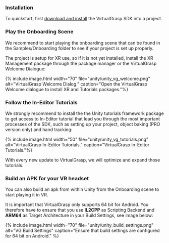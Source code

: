 ### Installation

To quickstart, first [download and install](unity_get_started_installation.1.5.0.html#downloading-the-virtualgrasp-plugin-for-unity) the VirtualGrasp SDK into a project.

### Play the Onboarding Scene

We recommend to start playing the onboarding scene that can be found in the Samples/Onboarding folder to see if your project is set up properly. 

The project is setup for XR use, so if it is not yet installed, install the XR Management package through the package manager or the VirtualGrasp Welcome Dialogue: 

{% include image.html width="70" file="unity/unity_vg_welcome.png" alt="VirtualGrasp Welcome Dialog." caption="Open the VirtualGrasp Welcome dialogue to install XR and Tutorials packages."%}

### Follow the In-Editor Tutorials

We strongly recommend to install the the Unity tutorials framework package to get access to In-Editor tutorial that lead you through the most important processes of the SDK, such as setting up your project, object baking (PRO version only) and hand tracking:

{% include image.html width="50" file="unity/unity_vg_tutorials.png" alt="VirtualGrasp In-Editor Tutorials." caption="VirtualGrasp In-Editor Tutorials."%}

With every new update to VirtualGrasp, we will optimize and expand those tutorials.

### Build an APK for your VR headset

You can also build an apk from within Unity from the Onboarding scene to start playing it in VR.

It is important that VirtualGrasp only supports 64 bit for Android. You therefore have to ensure that you use **IL2CPP** as Scripting Backend and **ARM64** as Target Architecture in your Build Settings, see image below:

{% include image.html width="70" file="unity/unity_build_settings.png" alt="VG Build Settings" caption="Ensure that build settings are configured for 64 bit on Android." %}

<!--

### A First Look at the Hand Model

### Customized Avatars and Hand Models

**In Pro-versions of VG,** you can replace this model by any other skinned mesh renderer that you import into the scene.

In this case, you potentially need to create and configure a new [VG_HandProfile](unity_component_vghandprofile.1.5.0.html) for your model, and link it into its place under Avatars → HandProfile. 
In addition, there are certain conditions on which kind of skeletal meshes are supported, and check out [Gleechi hand model standard](avatars.1.5.0.html#hand-model-standard) for details. 

We recommend you to include both left and right hands in one avatar model like in Gleechi's avatar model. But if you do have two separate models for left and right hands, you can set it up following [separate hand models](avatars.1.5.0.html#separate-hand-models). 

More about the use of custom hand models and configuring them is described in [Avatars](avatars.1.5.0.html).
-->

<!--
### Make an Object Interactable in a Few Seconds

To make a GameObject {% include tooltip.html tooltip="VGInteractable" text="interactable" %} you simply add an active [VG_Articulation](unity_component_vgarticulation.1.5.0.html) component to it.

### Conditions for Interactable Objects

The following two conditions have to be met:

1. The {% include tooltip.html tooltip="GameObject" text="GameObject" %} must have a MeshRenderer component (representing the actual 3D shape data) assigned to it.
2. The source of that MeshRenderer must have the "Read/Write enabled" checkbox checked in the model inspector. You can either do that manually or use the "VirtualGrasp → Make Interactables Readable" helper function after you have equipped your objects with VG_Articulations.

Only the MeshRenderer on that {% include tooltip.html tooltip="GameObject" text="GameObject" %} will be interactable, i.e. no MeshRenderers in the hierarchy below it.

The {% include tooltip.html tooltip="GameObject" text="GameObject" %} will be made {% include tooltip.html tooltip="VGInteractable" text="interactable" %} with the hands through VG's [object articulation](object_articulation.1.5.0.html) feature. 

However, if you also want to get natural grasps then a preprocessing step called [object baking](object_baking.1.5.0.html) is needed.
-->

<!--
### Customizing Layers and Component Names

VirtualGrasp is using names to identify which objects are marked as {% include tooltip.html tooltip="VGInteractable" text="interactable" %}. You can customize component and layer names in MyVirtualGrasp → Object Identifiers. 
"VG_Articulation" is a default entry, but this method also allows you to quickly adjust your project if you already have a layer or a component that marks your {% include tooltip.html tooltip="VGInteractable" text="interactable" %} objects.

{% include image.html file="unity/unity_object_identifiers.png" alt="Unity Object Identifiers." caption="VG will use the Object Identifier list to browse components and layers for interactable objects."%}
-->
